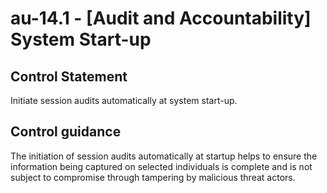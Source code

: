 # au-14.1 - \[Audit and Accountability\] System Start-up

## Control Statement

Initiate session audits automatically at system start-up.

## Control guidance

The initiation of session audits automatically at startup helps to ensure the information being captured on selected individuals is complete and is not subject to compromise through tampering by malicious threat actors.

